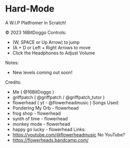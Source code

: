# Hard-Mode
A W.I.P Platfromer in Scratch!

© 2023 16BitDoggo
Controls:
- (W, SPACE or Up Arrow) to jump
- (A + D or Left + Right Arrows to move
- Click the Headphones to Adjust Volume

Notes:
- New levels coming out soon!

Credits:
- Me ( @16BitDoggo )
- griffpatch ( @griffpatch / @griffpatch_tutor )
- flowerhead ( yt - @flowerheadmusic )
 Songs Used:
 - Pondering My Orb - flowerhead
 - frog shop - flowerhead
 - synth of time - flowerhead
 - monkey mode - flowerhead
 - happy go lucky - flowerhead
 Links:
 - https://youtube.com/@flowerheadmusic
 No YouTube?
 - https://flowerheads.bandcamp.com/
